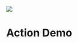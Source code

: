 ![](https://github.com/acreally/actions_demo/workflows/.github/workflows/ci-workflow.yml/badge.svg)


# Action Demo
